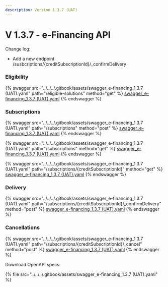 ```yaml
---
description: Version 1.3.7 (UAT)
---
```


# V 1.3.7 - e-Financing API

Change log:

* Add a new endpoint /susbcriptions/{creditSubscriptionId}/\_confirmDelivery

### Eligibility

{% swagger src="../../../.gitbook/assets/swagger_e-financing_1.3.7 (UAT).yaml" path="/eligible-solutions" method="get" %}
[swagger_e-financing_1.3.7 (UAT).yaml](<../../../.gitbook/assets/swagger_e-financing_1.3.7 (UAT).yaml>)
{% endswagger %}

### Subscriptions

{% swagger src="../../../.gitbook/assets/swagger_e-financing_1.3.7 (UAT).yaml" path="/subscriptions" method="post" %}
[swagger_e-financing_1.3.7 (UAT).yaml](<../../../.gitbook/assets/swagger_e-financing_1.3.7 (UAT).yaml>)
{% endswagger %}

{% swagger src="../../../.gitbook/assets/swagger_e-financing_1.3.7 (UAT).yaml" path="/subscriptions" method="get" %}
[swagger_e-financing_1.3.7 (UAT).yaml](<../../../.gitbook/assets/swagger_e-financing_1.3.7 (UAT).yaml>)
{% endswagger %}

{% swagger src="../../../.gitbook/assets/swagger_e-financing_1.3.7 (UAT).yaml" path="/subscriptions/{creditSubscriptionId}" method="get" %}
[swagger_e-financing_1.3.7 (UAT).yaml](<../../../.gitbook/assets/swagger_e-financing_1.3.7 (UAT).yaml>)
{% endswagger %}

### Delivery

{% swagger src="../../../.gitbook/assets/swagger_e-financing_1.3.7 (UAT).yaml" path="/subscriptions/{creditSubscriptionId}/_confirmDelivery" method="post" %}
[swagger_e-financing_1.3.7 (UAT).yaml](<../../../.gitbook/assets/swagger_e-financing_1.3.7 (UAT).yaml>)
{% endswagger %}

### Cancellations

{% swagger src="../../../.gitbook/assets/swagger_e-financing_1.3.7 (UAT).yaml" path="/subscriptions/{creditSubscriptionId}/_cancel" method="post" %}
[swagger_e-financing_1.3.7 (UAT).yaml](<../../../.gitbook/assets/swagger_e-financing_1.3.7 (UAT).yaml>)
{% endswagger %}

Download OpenAPI specs:

{% file src="../../../.gitbook/assets/swagger_e-financing_1.3.7 (UAT).yaml" %}

